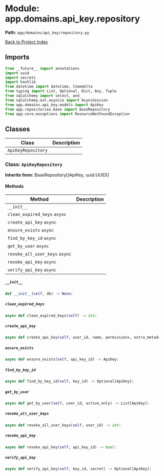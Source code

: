 # Module: app.domains.api_key.repository

**Path:** `app/domains/api_key/repository.py`

[Back to Project Index](../../../../index.md)

## Imports
```python
from __future__ import annotations
import uuid
import secrets
import hashlib
from datetime import datetime, timedelta
from typing import List, Optional, Dict, Any, Tuple
from sqlalchemy import select, and_
from sqlalchemy.ext.asyncio import AsyncSession
from app.domains.api_key.models import ApiKey
from app.repositories.base import BaseRepository
from app.core.exceptions import ResourceNotFoundException
```

## Classes

| Class | Description |
| --- | --- |
| `ApiKeyRepository` |  |

### Class: `ApiKeyRepository`
**Inherits from:** BaseRepository[(ApiKey, uuid.UUID)]

#### Methods

| Method | Description |
| --- | --- |
| `__init__` |  |
| `clean_expired_keys` `async` |  |
| `create_api_key` `async` |  |
| `ensure_exists` `async` |  |
| `find_by_key_id` `async` |  |
| `get_by_user` `async` |  |
| `revoke_all_user_keys` `async` |  |
| `revoke_api_key` `async` |  |
| `verify_api_key` `async` |  |

##### `__init__`
```python
def __init__(self, db) -> None:
```

##### `clean_expired_keys`
```python
async def clean_expired_keys(self) -> int:
```

##### `create_api_key`
```python
async def create_api_key(self, user_id, name, permissions, extra_metadata, expires_in_days) -> Tuple[(ApiKey, str)]:
```

##### `ensure_exists`
```python
async def ensure_exists(self, api_key_id) -> ApiKey:
```

##### `find_by_key_id`
```python
async def find_by_key_id(self, key_id) -> Optional[ApiKey]:
```

##### `get_by_user`
```python
async def get_by_user(self, user_id, active_only) -> List[ApiKey]:
```

##### `revoke_all_user_keys`
```python
async def revoke_all_user_keys(self, user_id) -> int:
```

##### `revoke_api_key`
```python
async def revoke_api_key(self, api_key_id) -> bool:
```

##### `verify_api_key`
```python
async def verify_api_key(self, key_id, secret) -> Optional[ApiKey]:
```
